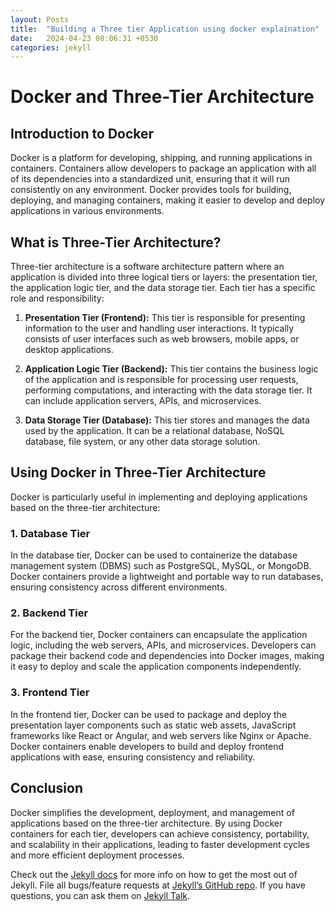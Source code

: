 ```yaml
---
layout: Posts
title:  "Building a Three tier Application using docker explaination"   
date:   2024-04-23 08:06:31 +0530
categories: jekyll
---
```


# Docker and Three-Tier Architecture

## Introduction to Docker

Docker is a platform for developing, shipping, and running applications in containers. Containers allow developers to package an application with all of its dependencies into a standardized unit, ensuring that it will run consistently on any environment. Docker provides tools for building, deploying, and managing containers, making it easier to develop and deploy applications in various environments.

## What is Three-Tier Architecture?

Three-tier architecture is a software architecture pattern where an application is divided into three logical tiers or layers: the presentation tier, the application logic tier, and the data storage tier. Each tier has a specific role and responsibility:

1. **Presentation Tier (Frontend):** This tier is responsible for presenting information to the user and handling user interactions. It typically consists of user interfaces such as web browsers, mobile apps, or desktop applications.

2. **Application Logic Tier (Backend):** This tier contains the business logic of the application and is responsible for processing user requests, performing computations, and interacting with the data storage tier. It can include application servers, APIs, and microservices.

3. **Data Storage Tier (Database):** This tier stores and manages the data used by the application. It can be a relational database, NoSQL database, file system, or any other data storage solution.

## Using Docker in Three-Tier Architecture

Docker is particularly useful in implementing and deploying applications based on the three-tier architecture:

### 1. Database Tier

In the database tier, Docker can be used to containerize the database management system (DBMS) such as PostgreSQL, MySQL, or MongoDB. Docker containers provide a lightweight and portable way to run databases, ensuring consistency across different environments.

### 2. Backend Tier

For the backend tier, Docker containers can encapsulate the application logic, including the web servers, APIs, and microservices. Developers can package their backend code and dependencies into Docker images, making it easy to deploy and scale the application components independently.

### 3. Frontend Tier

In the frontend tier, Docker can be used to package and deploy the presentation layer components such as static web assets, JavaScript frameworks like React or Angular, and web servers like Nginx or Apache. Docker containers enable developers to build and deploy frontend applications with ease, ensuring consistency and reliability.

## Conclusion

Docker simplifies the development, deployment, and management of applications based on the three-tier architecture. By using Docker containers for each tier, developers can achieve consistency, portability, and scalability in their applications, leading to faster development cycles and more efficient deployment processes.


Check out the [Jekyll docs][jekyll-docs] for more info on how to get the most out of Jekyll. File all bugs/feature requests at [Jekyll’s GitHub repo][jekyll-gh]. If you have questions, you can ask them on [Jekyll Talk][jekyll-talk].

[jekyll-docs]: https://jekyllrb.com/docs/home
[jekyll-gh]:   https://github.com/jekyll/jekyll
[jekyll-talk]: https://talk.jekyllrb.com/
